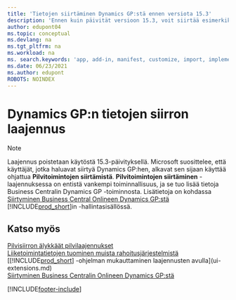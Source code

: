 ```yaml
---
title: 'Tietojen siirtäminen Dynamics GP:stä ennen versiota 15.3'
description: 'Ennen kuin päivität versioon 15.3, voit siirtää esimerkiksi asiakkaita ja toimittajia Dynamics GP:stä Business Central -sovellukseen Dynamics GP:n tietojen siirron laajennuksella.'
author: edupont04
ms.topic: conceptual
ms.devlang: na
ms.tgt_pltfrm: na
ms.workload: na
ms. search.keywords: 'app, add-in, manifest, customize, import, implement'
ms.date: 06/23/2021
ms.author: edupont
ROBOTS: NOINDEX
---
```

# <a name="the-dynamics-gp-data-migration-extension"></a>Dynamics GP:n tietojen siirron laajennus

> [!NOTE]
> Laajennus poistetaan käytöstä 15.3-päivityksellä. Microsoft suosittelee, että käyttäjät, jotka haluavat siirtyä Dynamics GP:hen, alkavat sen sijaan käyttää ohjattua **Pilvitoimintojen siirtämistä**. **Pilvitoimintojen siirtäminen** -laajennuksessa on entistä vankempi toiminnallisuus, ja se tuo lisää tietoja Business Centralin Dynamics GP -toiminnosta. Lisätietoja on kohdassa [Siirtyminen Business Central Onlineen Dynamics GP:stä](/dynamics365/business-central/dev-itpro/administration/migrate-dynamics-gp) [!INCLUDE[prod_short](includes/prod_short.md)]in -hallintasisällössä.

## <a name="see-also"></a>Katso myös

[Pilvisiirron älykkäät pilvilaajennukset](ui-extensions-data-replication.md)  
[Liiketoimintatietojen tuominen muista rahoitusjärjestelmistä](across-import-data-configuration-packages.md)  
[[!INCLUDE[prod_short](includes/prod_short.md)] -ohjelman mukauttaminen laajennusten avulla](ui-extensions.md)  
[Siirtyminen Business Centralin Onlineen Dynamics GP:stä](/dynamics365/business-central/dev-itpro/administration/migrate-dynamics-gp)  


[!INCLUDE[footer-include](includes/footer-banner.md)]
